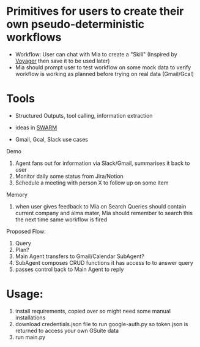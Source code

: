 # Primitives for users to create their own pseudo-deterministic workflows
* Workflow: User can chat with Mia to create a "Skill" (Inspired by [Voyager](https://github.com/MineDojo/Voyager) then save it to be used later)
* Mia should prompt user to test workflow on some mock data to verify workflow is working as planned before trying on real data (Gmail/Gcal)

# Tools
* Structured Outputs, tool calling, information extraction
* ideas in [SWARM](https://github.com/openai/swarm)

* Gmail, Gcal, Slack use cases

Demo
1. Agent fans out for information via Slack/Gmail, summarises it back to user
2. Monitor daily some status from Jira/Notion
3. Schedule a meeting with person X to follow up on some item

Memory
1. when user gives feedback to Mia on Search Queries should contain current company and alma mater, Mia should remember to search this the next time same workflow is fired

Proposed Flow:
1. Query
2. Plan?
3. Main Agent transfers to Gmail/Calendar SubAgent?
4. SubAgent composes CRUD functions it has access to to answer query
5. passes control back to Main Agent to reply

# Usage:
1. install requirements, copied over so might need some manual installations
2. download credentials.json file to run google-auth.py so token.json is returned to access your own GSuite data
3. run main.py 